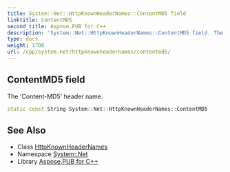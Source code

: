 ```yaml
---
title: System::Net::HttpKnownHeaderNames::ContentMD5 field
linktitle: ContentMD5
second_title: Aspose.PUB for C++
description: 'System::Net::HttpKnownHeaderNames::ContentMD5 field. The ''Content-MD5'' header name in C++.'
type: docs
weight: 1700
url: /cpp/system.net/httpknownheadernames/contentmd5/
---
```

## ContentMD5 field


The 'Content-MD5' header name.

```cpp
static const String System::Net::HttpKnownHeaderNames::ContentMD5
```

## See Also

* Class [HttpKnownHeaderNames](../)
* Namespace [System::Net](../../)
* Library [Aspose.PUB for C++](../../../)
